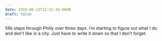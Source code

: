 ```yaml
---
date: 2018-06-12T12:51:43-0600
draft: false
---
```


56k steps through Philly over three days. I’m starting to figure out what I do and don’t like in a city. Just have to write it down so that I don’t forget.

